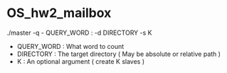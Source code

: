 # OS_hw2_mailbox
 ./master -q - QUERY_WORD :  -d DIRECTORY -s K
  - QUERY_WORD : What word to count 
  - DIRECTORY : The target directory ( May be absolute or relative path )
  - K : An optional argument ( create K slaves )

